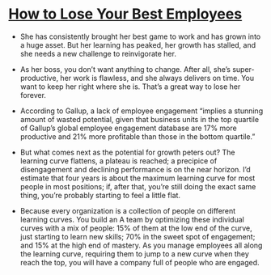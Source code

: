 # [How to Lose Your Best Employees](https://hbr.org/2018/04/how-to-lose-your-best-employees?utm_source=linkedin&utm_campaign=hbr&utm_medium=social)

- She has consistently brought her best game to work and has grown into a huge asset. But her learning has peaked, her growth has stalled, and she needs a new challenge to reinvigorate her.

- As her boss, you don’t want anything to change. After all, she’s super-productive, her work is flawless, and she always delivers on time. You want to keep her right where she is. That’s a great way to lose her forever.

- According to Gallup, a lack of employee engagement “implies a stunning amount of wasted potential, given that business units in the top quartile of Gallup’s global employee engagement database are 17% more productive and 21% more profitable than those in the bottom quartile.”

- But what comes next as the potential for growth peters out? The learning curve flattens, a plateau is reached; a precipice of disengagement and declining performance is on the near horizon. I’d estimate that four years is about the maximum learning curve for most people in most positions; if, after that, you’re still doing the exact same thing, you’re probably starting to feel a little flat.

- Because every organization is a collection of people on different learning curves. You build an A team by optimizing these individual curves with a mix of people: 15% of them at the low end of the curve, just starting to learn new skills; 70% in the sweet spot of engagement; and 15% at the high end of mastery. As you manage employees all along the learning curve, requiring them to jump to a new curve when they reach the top, you will have a company full of people who are engaged.
